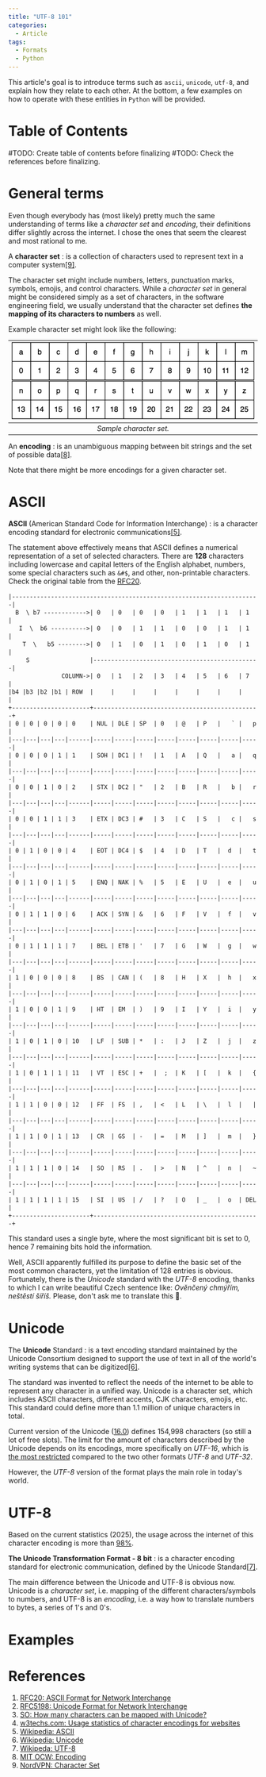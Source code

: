 ```yaml
---
title: "UTF-8 101"
categories:
  - Article
tags:
  - Formats
  - Python
---
```


This article's goal is to introduce terms such as `ascii`, `unicode`, `utf-8`, and explain how they relate
to each other. At the bottom, a few examples on how to operate with these entities in `Python` will be provided.

# Table of Contents

#TODO: Create table of contents before finalizing
#TODO: Check the references before finalizing.

# General terms

Even though everybody has (most likely) pretty much the same understanding of terms like a _character set_ and _encoding_,
their definitions differ slightly across the internet.
I chose the ones that seem the clearest and most rational to me.

A **character set**
: is a collection of characters used to represent text in a computer system[[9]](#nordvpn-charset).

The character set might include numbers, letters, punctuation marks, symbols, emojis, and control characters.
While a _character set_ in general might be considered simply as a set of characters, in the software engineering
field, we usually understand that the character set defines **the mapping of its characters to numbers** as well.

Example character set might look like the following:

| ![charset.svg](../assets/images/utf-8/charset.svg) | 
|:--------------------------------------------------:| 
|              *Sample character set.*               |

An **encoding**
: is an unambiguous mapping between bit strings and the set of possible data[[8]](#ocw-encoding). 

Note that there might be more encodings for a given character set.

<a id="ascii"></a>
# ASCII

**ASCII** (American Standard Code for Information Interchange)
: is a character encoding standard for electronic communications[[5]](#wiki-ascii).

The statement above effectively means that ASCII defines a numerical representation of a set of selected characters.
There are **128** characters including lowercase and capital letters of the English alphabet, numbers, some special characters 
such as `&#$`, and other, non-printable characters. 
Check the original table from the [RFC20](https://www.rfc-archive.org/getrfc?rfc=20#gsc.tab=0).

```text
|----------------------------------------------------------------------|
  B  \ b7 ------------>| 0   | 0   | 0   | 0   | 1   | 1   | 1   | 1   |
   I  \  b6 ---------->| 0   | 0   | 1   | 1   | 0   | 0   | 1   | 1   |
    T  \   b5 -------->| 0   | 1   | 0   | 1   | 0   | 1   | 0   | 1   |
     S                 |-----------------------------------------------|
               COLUMN->| 0   | 1   | 2   | 3   | 4   | 5   | 6   | 7   |
|b4 |b3 |b2 |b1 | ROW  |     |     |     |     |     |     |     |     |
+----------------------+-----------------------------------------------+
| 0 | 0 | 0 | 0 | 0    | NUL | DLE | SP  | 0   | @   | P   |   ` |   p |
|---|---|---|---|------|-----|-----|-----|-----|-----|-----|-----|-----|
| 0 | 0 | 0 | 1 | 1    | SOH | DC1 | !   | 1   | A   | Q   |   a |   q |
|---|---|---|---|------|-----|-----|-----|-----|-----|-----|-----|-----|
| 0 | 0 | 1 | 0 | 2    | STX | DC2 | "   | 2   | B   | R   |   b |   r |
|---|---|---|---|------|-----|-----|-----|-----|-----|-----|-----|-----|
| 0 | 0 | 1 | 1 | 3    | ETX | DC3 | #   | 3   | C   | S   |   c |   s |
|---|---|---|---|------|-----|-----|-----|-----|-----|-----|-----|-----|
| 0 | 1 | 0 | 0 | 4    | EOT | DC4 | $   | 4   | D   | T   |  d  |   t |
|---|---|---|---|------|-----|-----|-----|-----|-----|-----|-----|-----|
| 0 | 1 | 0 | 1 | 5    | ENQ | NAK | %   | 5   | E   | U   |  e  |   u |
|---|---|---|---|------|-----|-----|-----|-----|-----|-----|-----|-----|
| 0 | 1 | 1 | 0 | 6    | ACK | SYN | &   | 6   | F   | V   |  f  |   v |
|---|---|---|---|------|-----|-----|-----|-----|-----|-----|-----|-----|
| 0 | 1 | 1 | 1 | 7    | BEL | ETB | '   | 7   | G   | W   |  g  |   w |
|---|---|---|---|------|-----|-----|-----|-----|-----|-----|-----|-----|
| 1 | 0 | 0 | 0 | 8    | BS  | CAN | (   | 8   | H   | X   |  h  |   x |
|---|---|---|---|------|-----|-----|-----|-----|-----|-----|-----|-----|
| 1 | 0 | 0 | 1 | 9    | HT  | EM  | )   | 9   | I   | Y   |  i  |   y |
|---|---|---|---|------|-----|-----|-----|-----|-----|-----|-----|-----|
| 1 | 0 | 1 | 0 | 10   | LF  | SUB | *   | :   | J   | Z   |  j  |   z |
|---|---|---|---|------|-----|-----|-----|-----|-----|-----|-----|-----|
| 1 | 0 | 1 | 1 | 11   | VT  | ESC | +   |  ;  | K   | [   |  k  |   { |
|---|---|---|---|------|-----|-----|-----|-----|-----|-----|-----|-----|
| 1 | 1 | 0 | 0 | 12   | FF  | FS  | ,   | <   | L   | \   |  l  |   | |
|---|---|---|---|------|-----|-----|-----|-----|-----|-----|-----|-----|
| 1 | 1 | 0 | 1 | 13   | CR  | GS  | -   | =   | M   | ]   |  m  |   } |
|---|---|---|---|------|-----|-----|-----|-----|-----|-----|-----|-----|
| 1 | 1 | 1 | 0 | 14   | SO  | RS  | .   | >   | N   | ^   |  n  |   ~ |
|---|---|---|---|------|-----|-----|-----|-----|-----|-----|-----|-----|
| 1 | 1 | 1 | 1 | 15   | SI  | US  | /   | ?   | O   | _   |  o  | DEL |
+----------------------+-----------------------------------------------+
```

This standard uses a single byte, where the most significant bit is set to 0, hence 7 remaining bits hold the information.

Well, ASCII apparently fulfilled its purpose to define the basic set of the most common characters, yet the limitation
of 128 entries is obvious. Fortunately, there is the _Unicode_ standard with the _UTF-8_ encoding, thanks to which 
I can write beautiful Czech sentence like: _Ověnčený chmýřím, neštěstí šíříš._ Please, don't ask me to translate this :grimacing:. 

<a id="unicode"></a>
# Unicode

The **Unicode** Standard
: is a text encoding standard maintained by the Unicode Consortium designed to support the use of text in all of the 
world's writing systems that can be digitized[[6]](#wiki-unicode).

The standard was invented to reflect the needs of the internet to be able to represent any character in a unified way.
Unicode is a character set, which includes ASCII characters, different accents, CJK characters, emojis, etc.
This standard could define more than 1.1 million of unique characters in total. 

Current version of the Unicode ([16.0](https://en.wikibooks.org/wiki/Unicode/Versions#Unicode_16.0)) defines 
154,998 characters (so still a lot of free slots). 
The limit for the amount of characters described by the Unicode depends on its encodings, more specifically on _UTF-16_,
which is [the most restricted](https://stackoverflow.com/questions/130438/do-utf-8-utf-16-and-utf-32-differ-in-the-number-of-characters-they-can-store)
compared to the two other formats _UTF-8_ and _UTF-32_.

However, the _UTF-8_ version of the format plays the main role in today's world.

<a id="utf-8"></a>
# UTF-8

Based on the current statistics (2025), the usage across the internet of this character encoding is more than [98%](https://w3techs.com/technologies/overview/character_encoding).

**The Unicode Transformation Format - 8 bit**
: is a character encoding standard for electronic communication, defined by the Unicode Standard[[7]](wiki-utf8).

The main difference between the Unicode and UTF-8 is obvious now. Unicode is a _character set_, i.e. mapping of the 
different characters/symbols to numbers, and UTF-8 is an _encoding_, i.e. a way how to translate numbers to bytes,
a series of 1's and 0's.






<a name="examples"></a>
# Examples

<a name="references"></a>
# References
<a id="rfc20-ascii"></a>
1. [RFC20: ASCII Format for Network Interchange](https://www.rfc-archive.org/getrfc?rfc=20#gsc.tab=0)
<a id="rfc5198-unicode"></a>
1. [RFC5198: Unicode Format for Network Interchange](https://www.rfc-archive.org/getrfc?rfc=5198#gsc.tab=0)
<a id="so-unicode"></a>
1. [SO: How many characters can be mapped with Unicode?](https://stackoverflow.com/questions/5924105/how-many-characters-can-be-mapped-with-unicode)
<a id="w3techs"></a>
1. [w3techs.com: Usage statistics of character encodings for websites](https://w3techs.com/technologies/overview/character_encoding)
<a id="wiki-ascii"></a>
1. [Wikipedia: ASCII](https://en.wikipedia.org/wiki/ASCII)
<a id="wiki-unicode"></a>
1. [Wikipedia: Unicode](https://en.wikipedia.org/wiki/Unicode) 
<a id="wiki-utf8"></a>
1. [Wikipeda: UTF-8](https://en.wikipedia.org/wiki/UTF-8)
<a id="ocw-encoding"></a>
1. [MIT OCW: Encoding](https://ocw.mit.edu/courses/6-004-computation-structures-spring-2017/pages/c1/c1s2/c1s2v4/)
<a id="nordvpn-charset"></a>
1. [NordVPN: Character Set](https://nordvpn.com/cybersecurity/glossary/character-set/)